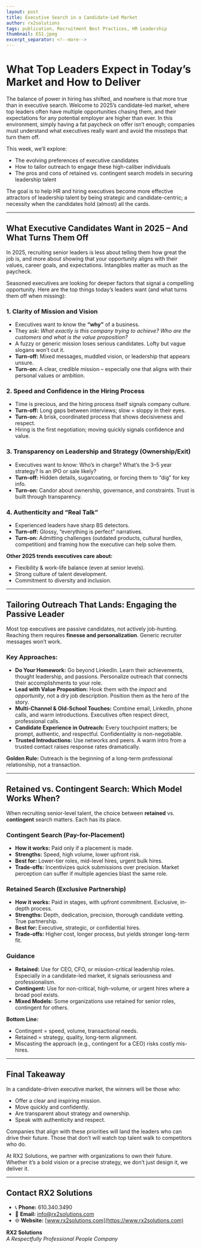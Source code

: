 ```yaml
---
layout: post
title: Executive Search in a Candidate-Led Market
author: rx2solutions
tags: publication, Recruitment Best Practices, HR Leadership
thumbnail: ES1.jpeg
excerpt_separator: <!--more-->
---
```


# What Top Leaders Expect in Today’s Market and How to Deliver

The balance of power in hiring has shifted, and nowhere is that more true than in executive search. Welcome to 2025’s candidate-led market, where top leaders often have multiple opportunities chasing them, and their expectations for any potential employer are higher than ever. <!--more--> In this environment, simply having a fat paycheck on offer isn’t enough; companies must understand what executives really want and avoid the missteps that turn them off.  

This week, we’ll explore:  
- The evolving preferences of executive candidates  
- How to tailor outreach to engage these high-caliber individuals  
- The pros and cons of retained vs. contingent search models in securing leadership talent  

The goal is to help HR and hiring executives become more effective attractors of leadership talent by being strategic and candidate-centric; a necessity when the candidates hold (almost) all the cards.

---

## What Executive Candidates Want in 2025 – And What Turns Them Off

In 2025, recruiting senior leaders is less about telling them how great the job is, and more about showing that your opportunity aligns with their values, career goals, and expectations. Intangibles matter as much as the paycheck.  

Seasoned executives are looking for deeper factors that signal a compelling opportunity. Here are the top things today’s leaders want (and what turns them off when missing):

### 1. Clarity of Mission and Vision
- Executives want to know the **“why”** of a business.  
- They ask: *What exactly is this company trying to achieve? Who are the customers and what is the value proposition?*  
- A fuzzy or generic mission loses serious candidates. Lofty but vague slogans won’t cut it.  
- **Turn-off:** Mixed messages, muddled vision, or leadership that appears unsure.  
- **Turn-on:** A clear, credible mission – especially one that aligns with their personal values or ambition.

### 2. Speed and Confidence in the Hiring Process
- Time is precious, and the hiring process itself signals company culture.  
- **Turn-off:** Long gaps between interviews; slow = sloppy in their eyes.  
- **Turn-on:** A brisk, coordinated process that shows decisiveness and respect.  
- Hiring is the first negotiation; moving quickly signals confidence and value.

### 3. Transparency on Leadership and Strategy (Ownership/Exit)
- Executives want to know: Who’s in charge? What’s the 3–5 year strategy? Is an IPO or sale likely?  
- **Turn-off:** Hidden details, sugarcoating, or forcing them to “dig” for key info.  
- **Turn-on:** Candor about ownership, governance, and constraints. Trust is built through transparency.

### 4. Authenticity and “Real Talk”
- Experienced leaders have sharp BS detectors.  
- **Turn-off:** Glossy, “everything is perfect” narratives.  
- **Turn-on:** Admitting challenges (outdated products, cultural hurdles, competition) and framing how the executive can help solve them.  

**Other 2025 trends executives care about:**  
- Flexibility & work-life balance (even at senior levels).  
- Strong culture of talent development.  
- Commitment to diversity and inclusion.  

---

## Tailoring Outreach That Lands: Engaging the Passive Leader

Most top executives are passive candidates, not actively job-hunting. Reaching them requires **finesse and personalization**. Generic recruiter messages won’t work.

### Key Approaches:
- **Do Your Homework:** Go beyond LinkedIn. Learn their achievements, thought leadership, and passions. Personalize outreach that connects their accomplishments to your role.  
- **Lead with Value Proposition:** Hook them with the *impact* and *opportunity*, not a dry job description. Position them as the hero of the story.  
- **Multi-Channel & Old-School Touches:** Combine email, LinkedIn, phone calls, and warm introductions. Executives often respect direct, professional calls.  
- **Candidate Experience in Outreach:** Every touchpoint matters; be prompt, authentic, and respectful. Confidentiality is non-negotiable.  
- **Trusted Introductions:** Use networks and peers. A warm intro from a trusted contact raises response rates dramatically.

**Golden Rule:** Outreach is the beginning of a long-term professional relationship, not a transaction.

---

## Retained vs. Contingent Search: Which Model Works When?

When recruiting senior-level talent, the choice between **retained** vs. **contingent** search matters. Each has its place.

### Contingent Search (Pay-for-Placement)
- **How it works:** Paid only if a placement is made.  
- **Strengths:** Speed, high volume, lower upfront risk.  
- **Best for:** Lower-tier roles, mid-level hires, urgent bulk hires.  
- **Trade-offs:** Incentivizes quick submissions over precision. Market perception can suffer if multiple agencies blast the same role.

### Retained Search (Exclusive Partnership)
- **How it works:** Paid in stages, with upfront commitment. Exclusive, in-depth process.  
- **Strengths:** Depth, dedication, precision, thorough candidate vetting. True partnership.  
- **Best for:** Executive, strategic, or confidential hires.  
- **Trade-offs:** Higher cost, longer process, but yields stronger long-term fit.

### Guidance
- **Retained:** Use for CEO, CFO, or mission-critical leadership roles. Especially in a candidate-led market, it signals seriousness and professionalism.  
- **Contingent:** Use for non-critical, high-volume, or urgent hires where a broad pool exists.  
- **Mixed Models:** Some organizations use retained for senior roles, contingent for others.  

**Bottom Line:**  
- Contingent = speed, volume, transactional needs.  
- Retained = strategy, quality, long-term alignment.  
- Miscasting the approach (e.g., contingent for a CEO) risks costly mis-hires.

---

## Final Takeaway

In a candidate-driven executive market, the winners will be those who:  
- Offer a clear and inspiring mission.  
- Move quickly and confidently.  
- Are transparent about strategy and ownership.  
- Speak with authenticity and respect.  

Companies that align with these priorities will land the leaders who can drive their future. Those that don’t will watch top talent walk to competitors who do.

At RX2 Solutions, we partner with organizations to own their future. Whether it’s a bold vision or a precise strategy, we don’t just design it, we deliver it.

---
## Contact RX2 Solutions

- 📞 **Phone:** 610.340.3490  
- 📧 **Email:** [info@rx2solutions.com](mailto:info@rx2solutions.com)  
- 🌐 **Website:** [www.rx2solutions.com](https://www.rx2solutions.com)

**RX2 Solutions**  
*A Respectfully Professional People Company*
